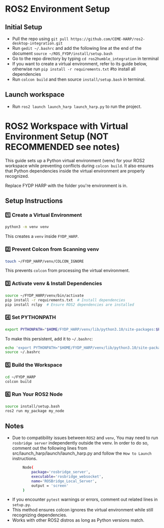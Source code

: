 # ROS2 Environment Setup
## Initial Setup
- Pull the repo using `git pull https://github.com/CEME-HARP/ros2-desktop-integration.git`
- Run `gedit ~/.bashrc` and add the following line at the end of the document `source ~/ROS_FYDP/install/setup.bash`
- Go to the repo directory by typing `cd ros2humble_integration` in terminal
- If you want to create a virtual environment, refer to its guide below, otherwise run `pip install -r requirements.txt`  #to install all dependencies
- Run `colcon build` and then source `install/setup.bash` in terminal.

## Launch workspace
- Run `ros2 launch launch_harp launch_harp.py` to run the project.



# ROS2 Workspace with Virtual Environment Setup (NOT RECOMMENDED see notes)

This guide sets up a Python virtual environment (venv) for your ROS2 workspace while preventing conflicts during `colcon build`. It also ensures that Python dependencies inside the virtual environment are properly recognized.

Replace FYDP HARP with the folder you're environment is in.
## Setup Instructions
### 1️⃣ Create a Virtual Environment
```bash
python3 -m venv venv
```
This creates a `venv` inside `FYDP_HARP`.

### 2️⃣  Prevent Colcon from Scanning venv
```bash
touch ~/FYDP_HARP/venv/COLCON_IGNORE
```
This prevents `colcon` from processing the virtual environment.

### 3️⃣ Activate venv & Install Dependencies
```bash
source ~/FYDP_HARP/venv/bin/activate
pip install -r requirements.txt  # Install dependencies
pip install rclpy  # Ensure ROS2 dependencies are installed
```

### 4️⃣ Set PYTHONPATH
```bash
export PYTHONPATH="$HOME/FYDP_HARP/venv/lib/python3.10/site-packages:$PYTHONPATH"
```
To make this persistent, add it to `~/.bashrc`:
```bash
echo 'export PYTHONPATH="$HOME/FYDP_HARP/venv/lib/python3.10/site-packages:$PYTHONPATH"' >> ~/.bashrc
source ~/.bashrc
```

### 5️⃣ Build the Workspace
```bash
cd ~/FYDP_HARP
colcon build
```

### 6️⃣ Run Your ROS2 Node
```bash
source install/setup.bash
ros2 run my_package my_node
```

## Notes
- Due to compatibility issues between `ROS2` and `venv`, You may need to run `rosbridge server` independently outside the venv. In order to do so, comment out the following lines from src/launch_harp/launch/launch_harp.py and follow the `How to Launch` instructions.
```bash
        Node(
            package='rosbridge_server',
            executable='rosbridge_websocket',
            name='ROSBridge_Local_Server',
            output = 'screen'            
        )
```
- If you encounter `pytest` warnings or errors, comment out related lines in `setup.py`.
- This method ensures colcon ignores the virtual environment while still recognizing dependencies.
- Works with other ROS2 distros as long as Python versions match.

